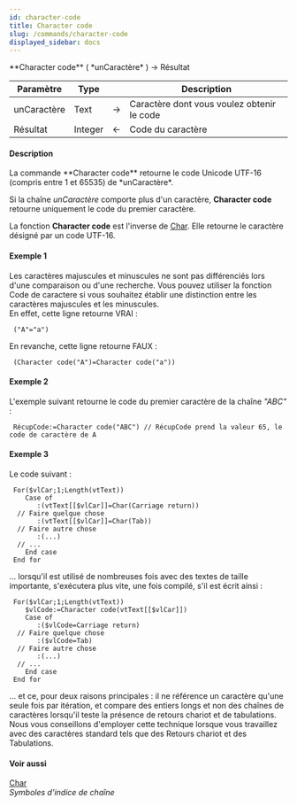 ```yaml
---
id: character-code
title: Character code
slug: /commands/character-code
displayed_sidebar: docs
---
```


<!--REF #_command_.Character code.Syntax-->**Character code** ( *unCaractère* ) -> Résultat<!-- END REF-->
<!--REF #_command_.Character code.Params-->
| Paramètre | Type |  | Description |
| --- | --- | --- | --- |
| unCaractère | Text | &#8594;  | Caractère dont vous voulez obtenir le code |
| Résultat | Integer | &#8592; | Code du caractère |

<!-- END REF-->

#### Description 

<!--REF #_command_.Character code.Summary-->La commande **Character code** retourne le code Unicode UTF-16 (compris entre 1 et 65535) de *unCaractère*.<!-- END REF-->

Si la chaîne *unCaractère* comporte plus d'un caractère, **Character code** retourne uniquement le code du premier caractère.

La fonction **Character code** est l'inverse de [Char](char.md). Elle retourne le caractère désigné par un code UTF-16.

#### Exemple 1 

Les caractères majuscules et minuscules ne sont pas différenciés lors d'une comparaison ou d'une recherche. Vous pouvez utiliser la fonction Code de caractere si vous souhaitez établir une distinction entre les caractères majuscules et les minuscules.  
En effet, cette ligne retourne VRAI :

```4d
 ("A"="a")
```

En revanche, cette ligne retourne FAUX :

```4d
 (Character code("A")=Character code("a"))
```

#### Exemple 2 

L'exemple suivant retourne le code du premier caractère de la chaîne *"ABC"* :

```4d
 RécupCode:=Character code("ABC") // RécupCode prend la valeur 65, le code de caractère de A
```

#### Exemple 3 

Le code suivant :

```4d
 For($vlCar;1;Length(vtText))
    Case of
       :(vtText[[$vlCar]]=Char(Carriage return))
  // Faire quelque chose
       :(vtText[[$vlCar]]=Char(Tab))
  // Faire autre chose
       :(...)
  // ...
    End case
 End for
```

... lorsqu'il est utilisé de nombreuses fois avec des textes de taille importante, s'exécutera plus vite, une fois compilé, s'il est écrit ainsi :

```4d
 For($vlCar;1;Length(vtText))
    $vlCode:=Character code(vtText[[$vlCar]])
    Case of
       :($vlCode=Carriage return)
  // Faire quelque chose
       :($vlCode=Tab)
  // Faire autre chose
       :(...)
  // ...
    End case
 End for
```

... et ce, pour deux raisons principales : il ne référence un caractère qu'une seule fois par itération, et compare des entiers longs et non des chaînes de caractères lorsqu'il teste la présence de retours chariot et de tabulations. Nous vous conseillons d'employer cette technique lorsque vous travaillez avec des caractères standard tels que des Retours chariot et des Tabulations. 

#### Voir aussi 

[Char](char.md)  
*Symboles d'indice de chaîne*  